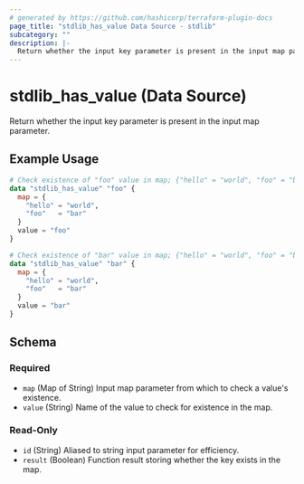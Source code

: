 ```yaml
---
# generated by https://github.com/hashicorp/terraform-plugin-docs
page_title: "stdlib_has_value Data Source - stdlib"
subcategory: ""
description: |-
  Return whether the input key parameter is present in the input map parameter.
---
```


# stdlib_has_value (Data Source)

Return whether the input key parameter is present in the input map parameter.

## Example Usage

```terraform
# Check existence of "foo" value in map; {"hello" = "world", "foo" = "bar"}, "foo" => false
data "stdlib_has_value" "foo" {
  map = {
    "hello" = "world",
    "foo"   = "bar"
  }
  value = "foo"
}

# Check existence of "bar" value in map; {"hello" = "world", "foo" = "bar"}, "bar" => true
data "stdlib_has_value" "bar" {
  map = {
    "hello" = "world",
    "foo"   = "bar"
  }
  value = "bar"
}
```

<!-- schema generated by tfplugindocs -->
## Schema

### Required

- `map` (Map of String) Input map parameter from which to check a value's existence.
- `value` (String) Name of the value to check for existence in the map.

### Read-Only

- `id` (String) Aliased to string input parameter for efficiency.
- `result` (Boolean) Function result storing whether the key exists in the map.


